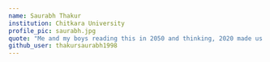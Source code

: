 ```yaml
---
name: Saurabh Thakur
institution: Chitkara University
profile_pic: saurabh.jpg
quote: "Me and my boys reading this in 2050 and thinking, 2020 made us do desperate things, just like this"
github_user: thakursaurabh1998
---
```

